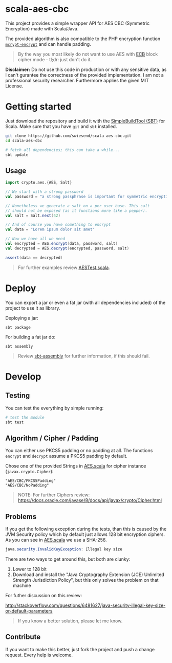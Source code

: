 scala-aes-cbc
=============

This project provides a simple wrapper API for AES CBC (Symmetric Encryption) made with Scala/Java.

The provided algorithm is also compatible to the PHP encryption function [`mcrypt-encrypt`](http://php.net/manual/de/function.mcrypt-encrypt.php) and can handle padding.

> By the way you most likely do not want to use AES with [ECB](https://en.wikipedia.org/wiki/Block_cipher_mode_of_operation#Electronic_Codebook_.28ECB.29) block cipher mode - tl;dr: just don't do it.

**Disclaimer:** Do not use this code in production or with any sensitive data, as I can't gurantee the correctness of the provided implementation. I am not a professional security researcher. Furthermore applies the given MIT License.

# Getting started

Just download the repository and build it with the [SimpleBuildTool (SBT)](http://www.scala-sbt.org/download.html) for Scala. Make sure that you have `git` and `sbt` installed.

```bash
git clone https://github.com/swiesend/scala-aes-cbc.git
cd scala-aes-cbc

# fetch all dependencies; this can take a while...
sbt update
```
## Usage

```scala
import crypto.aes.{AES, Salt}

// We start with a strong password
val password = "a strong passphrase is important for symmetric encryption"

// Nonetheless we generate a salt on a per user base. This salt
// should not be exposed (as it functions more like a pepper).
val salt = Salt.next(42)

// And of course you have something to encrypt
val data = "Lorem ipsum dolor sit amet"

// Now we have all we need
val encrypted = AES.encrypt(data, password, salt)
val decrypted = AES.decrypt(encrypted, password, salt)

assert(data == decrypted)
```

> For further examples review [AESTest.scala](src/test/scala/crypto/aes/AESTest.scala).

# Deploy

You can export a jar or even a fat jar (with all dependencies included) of the project to use it as library.

Deploying a jar:

    sbt package

For building a fat jar do:

    sbt assembly

>  Review [sbt-assembly](https://github.com/sbt/sbt-assembly) for further information, if this should fail.


# Develop


## Testing

You can test the everything by simple running:

```bash
# test the module
sbt test
```

## Algorithm / Cipher / Padding

You can either use PKCS5 padding or no padding at all. The functions `encrypt` and `decrypt` assume a PKCS5 padding by default.

Chose one of the provided Strings in [AES.scala](src/main/scala/crypto/aes/AES.scala) for cipher instance (`javax.crypto.Cipher`):

    "AES/CBC/PKCS5Padding"
    "AES/CBC/NoPadding"

> NOTE: For further Ciphers review: https://docs.oracle.com/javase/8/docs/api/javax/crypto/Cipher.html

## Problems

If you get the following exception during the tests, than this is caused by the JVM Security policy which by default just allows 128 bit encryption ciphers. As you can see in [AES.scala](src/main/scala/crypto/aes/AES.scala) we use a SHA-256.

```java
java.security.InvalidKeyException: Illegal key size
```

There are two ways to get around this, but both are clunky:

1. Lower to 128 bit
2. Download and install the "Java Cryptography Extension (JCE) Unlimited Strength Jurisdiction Policy", but this only solves the problem on that machine

For futher discussion on this review:

http://stackoverflow.com/questions/6481627/java-security-illegal-key-size-or-default-parameters

> If you know a better solution, please let me know.


## Contribute

If you want to make this better, just fork the project and push a change request. Every help is welcome.
